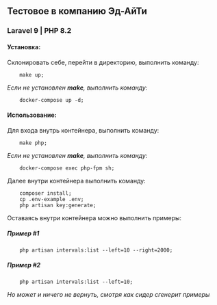 ## Тестовое в компанию Эд-АйТи

### Laravel 9 | PHP 8.2

#### Установка:

Склонировать себе, перейти в директорию, выполнить команду:

```mysql
    make up;
```

_Если не установлен **make**, выполнить команду:_

```mysql
    docker-compose up -d;
```

#### Использование:

Для входа внутрь контейнера, выполнить команду:

```mysql
    make php;
```

_Если не установлен **make**, выполнить команду:_

```mysql
    docker-compose exec php-fpm sh;
```

Далее внутри контейнера выполнить команду:

```mysql
    composer install;
    cp .env-example .env;
    php artisan key:generate;
```

Оставаясь внутри контейнера можно выполнить примеры:

##### Пример #1

```mysql
    php artisan intervals:list --left=10 --right=2000;
```

##### Пример #2

```mysql
    php artisan intervals:list --left=10;
```

_Но может и ничего не вернуть, смотря как сидер сгенерит примеры_
